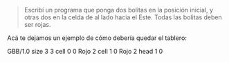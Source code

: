 > Escribí un programa que ponga dos bolitas en la posición inicial, y otras dos en la celda de al lado hacia el Este. Todas las bolitas deben ser rojas.

Acá te dejamos un ejemplo de cómo debería quedar el tablero:

<gs-board> GBB/1.0 size 3 3 cell 0 0 Rojo 2 cell 1 0 Rojo 2 head 1 0 </gs-board>